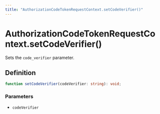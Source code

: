 ```yaml
---
title: "AuthorizationCodeTokenRequestContext.setCodeVerifier()"
---
```


# AuthorizationCodeTokenRequestContext.setCodeVerifier()

Sets the `code_verifier` parameter.

## Definition

```ts
function setCodeVerifier(codeVerifier: string): void;
```

### Parameters

- `codeVerifier`
